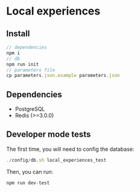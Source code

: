 # Local experiences

## Install
```javascript
// dependencies
npm i
// db
npm run init
// parameters file
cp parameters.json.example parameters.json
```

## Dependencies
- PostgreSQL
- Redis (>=3.0.0)

## Developer mode tests
The first time, you will need to config the database:
```javascript
./config/db.sh local_experiences_test
```

Then, you can run:
```javascript
npm run dev-test
```
